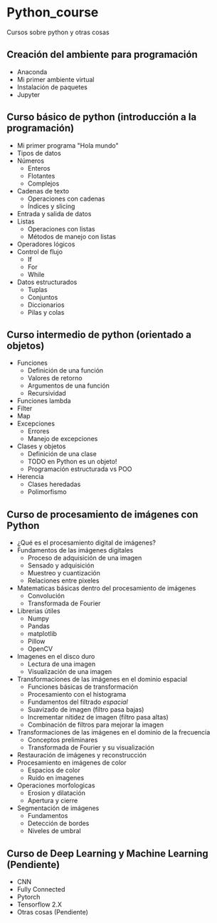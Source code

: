 # Python_course
Cursos sobre python y otras cosas

## Creación del ambiente para programación
- Anaconda
- Mi primer ambiente virtual
- Instalación de paquetes
- Jupyter

## Curso básico de python (introducción a la programación)
- Mi primer programa "Hola mundo"
- Tipos de datos
- Números
  - Enteros
  - Flotantes
  - Complejos
- Cadenas de texto
  - Operaciones con cadenas
  - Índices y slicing
- Entrada y salida de datos
- Listas
  - Operaciones con listas
  - Métodos de manejo con listas
- Operadores lógicos
- Control de flujo
  - If
  - For
  - While
- Datos estructurados
  - Tuplas
  - Conjuntos
  - Diccionarios
  - Pilas y colas
## Curso intermedio de python (orientado a objetos)
- Funciones
  - Definición de una función
  - Valores de retorno
  - Argumentos de una función
  - Recursividad
- Funciones lambda
- Filter
- Map
- Excepciones
  - Errores
  - Manejo de excepciones
- Clases y objetos
  - Definición de una clase
  - TODO en Python es un objeto!
  - Programación estructurada vs POO
- Herencia
  - Clases heredadas
  - Polimorfismo
## Curso de procesamiento de imágenes con Python
- ¿Qué es el procesamiento digital de imágenes?
- Fundamentos de las imágenes digitales
  - Proceso de adquisición de una imagen
  - Sensado y adquisición
  - Muestreo y cuantización
  - Relaciones entre pixeles
- Matematicas básicas dentro del procesamiento de imágenes
  - Convolución
  - Transformada de Fourier
- Librerias útiles
  - Numpy
  - Pandas
  - matplotlib
  - Pillow
  - OpenCV
- Imagenes en el disco duro
  - Lectura de una imagen
  - Visualización de una imagen
- Transformaciones de las imágenes en el dominio espacial
  - Funciones básicas de transformación
  - Procesamiento con el histograma
  - Fundamentos del filtrado *espacial*
  - Suavizado de imagen (filtro pasa bajas)
  - Incrementar nitidez de imagen (filtro pasa altas)
  - Combinación de filtros para mejorar la imagen
- Transformaciones de las imágenes en el dominio de la frecuencia
  - Conceptos preliminares
  - Transformada de Fourier y su visualización
- Restauración de imágenes y reconstrucción
- Procesamiento en imágenes de color
  - Espacios de color
  - Ruido en imagenes
- Operaciones morfologicas
  - Erosion y dilatación
  - Apertura y cierre
- Segmentación de imágenes
  - Fundamentos
  - Detección de bordes
  - Niveles de umbral
## Curso de Deep Learning y Machine Learning (Pendiente)
- CNN
- Fully Connected
- Pytorch
- Tensorflow 2.X
- Otras cosas (Pendiente)
